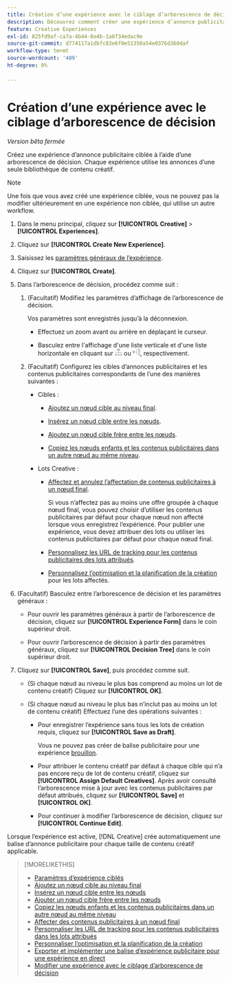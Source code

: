 ```yaml
---
title: Création d’une expérience avec le ciblage d’arborescence de décision
description: Découvrez comment créer une expérience d’annonce publicitaire ciblée à l’aide d’une arborescence de décision.
feature: Creative Experiences
exl-id: 825fd9af-ca7a-4b44-8e4b-1a6f34edac9e
source-git-commit: d774117a1dbfc83e6f0e51350a54e0376d360daf
workflow-type: tm+mt
source-wordcount: '489'
ht-degree: 0%

---
```


# Création d’une expérience avec le ciblage d’arborescence de décision

*Version bêta fermée*

Créez une expérience d’annonce publicitaire ciblée à l’aide d’une arborescence de décision. Chaque expérience utilise les annonces d’une seule bibliothèque de contenu créatif.

>[!NOTE]
>
> Une fois que vous avez créé une expérience ciblée, vous ne pouvez pas la modifier ultérieurement en une expérience non ciblée, qui utilise un autre workflow.

1. Dans le menu principal, cliquez sur **[!UICONTROL Creative]** > **[!UICONTROL Experiences]**.

1. Cliquez sur **[!UICONTROL Create New Experience]**.

1. Saisissez les [paramètres généraux de l’expérience](experience-settings-targeting.md).

1. Cliquez sur **[!UICONTROL Create]**.

1. Dans l’arborescence de décision, procédez comme suit :

   1. (Facultatif) Modifiez les paramètres d’affichage de l’arborescence de décision.

      Vos paramètres sont enregistrés jusqu’à la déconnexion.

      * Effectuez un zoom avant ou arrière en déplaçant le curseur.

      * Basculez entre l&#39;affichage d&#39;une liste verticale et d&#39;une liste horizontale en cliquant sur ![Afficher en tant qu&#39;arborescence verticale](/help/creative/assets/tree-vertical.png "Afficher en tant qu&#39;arborescence verticale") ou ![Afficher comme arborescence horizontale](/help/creative/assets/tree-horizontal.png "Afficher comme arborescence horizontale"), respectivement.

   1. (Facultatif) Configurez les cibles d’annonces publicitaires et les contenus publicitaires correspondants de l’une des manières suivantes :

      * Cibles :

         * [Ajoutez un nœud cible au niveau final](experience-target-node-add-final.md).

         * [Insérez un nœud cible entre les nœuds](experience-target-node-add-inner.md).

         * [Ajoutez un nœud cible frère entre les nœuds](experience-target-node-add-sibling.md).

         * [Copiez les nœuds enfants et les contenus publicitaires dans un autre nœud au même niveau](experience-target-node-copy.md).

      * Lots Creative :

         * [Affectez et annulez l’affectation de contenus publicitaires à un nœud final](experience-assign-creative-bundles.md).

           Si vous n’affectez pas au moins une offre groupée à chaque nœud final, vous pouvez choisir d’utiliser les contenus publicitaires par défaut pour chaque nœud non affecté lorsque vous enregistrez l’expérience. Pour publier une expérience, vous devez attribuer des lots ou utiliser les contenus publicitaires par défaut pour chaque nœud final.

         * [Personnalisez les URL de tracking pour les contenus publicitaires des lots attribués](experience-tracking-urls-targeting.md).

         * [Personnalisez l’optimisation et la planification de la création](experience-optimization-scheduling-targeting.md) pour les lots affectés.

1. (Facultatif) Basculez entre l’arborescence de décision et les paramètres généraux :

   * Pour ouvrir les paramètres généraux à partir de l’arborescence de décision, cliquez sur **[!UICONTROL Experience Form]** dans le coin supérieur droit.

   * Pour ouvrir l’arborescence de décision à partir des paramètres généraux, cliquez sur **[!UICONTROL Decision Tree]** dans le coin supérieur droit.

1. Cliquez sur **[!UICONTROL Save]**, puis procédez comme suit.

   * (Si chaque nœud au niveau le plus bas comprend au moins un lot de contenu créatif) Cliquez sur **[!UICONTROL OK]**.

   * (Si chaque nœud au niveau le plus bas n’inclut pas au moins un lot de contenu créatif) Effectuez l’une des opérations suivantes :

      * Pour enregistrer l’expérience sans tous les lots de création requis, cliquez sur **[!UICONTROL Save as Draft]**.

        Vous ne pouvez pas créer de balise publicitaire pour une expérience [brouillon](experience-about.md#experience-statuses).

      * Pour attribuer le contenu créatif par défaut à chaque cible qui n’a pas encore reçu de lot de contenu créatif, cliquez sur **[!UICONTROL Assign Default Creatives]**. Après avoir consulté l’arborescence mise à jour avec les contenus publicitaires par défaut attribués, cliquez sur **[!UICONTROL Save]** et **[!UICONTROL OK]**.

      * Pour continuer à modifier l’arborescence de décision, cliquez sur **[!UICONTROL Continue Edit]**.

Lorsque l’expérience est active, [!DNL Creative] crée automatiquement une balise d’annonce publicitaire pour chaque taille de contenu créatif applicable.

>[!MORELIKETHIS]
>
>* [Paramètres d’expérience ciblés](experience-settings-targeting.md)
>* [Ajoutez un nœud cible au niveau final](experience-target-node-add-final.md)
>* [Insérez un nœud cible entre les nœuds](experience-target-node-add-inner.md)
>* [Ajouter un nœud cible frère entre les nœuds](experience-target-node-add-sibling.md)
>* [Copiez les nœuds enfants et les contenus publicitaires dans un autre nœud au même niveau](experience-target-node-copy.md)
>* [Affecter des contenus publicitaires à un nœud final](experience-assign-creative-bundles.md)
>* [Personnaliser les URL de tracking pour les contenus publicitaires dans les lots attribués](experience-tracking-urls-targeting.md)
>* [Personnaliser l’optimisation et la planification de la création](experience-optimization-scheduling-targeting.md)
>* [Exporter et implémenter une balise d’expérience publicitaire pour une expérience en direct](/help/creative/experiences/experience-tag-export.md)
>* [Modifier une expérience avec le ciblage d’arborescence de décision](experience-edit-targeting.md)

